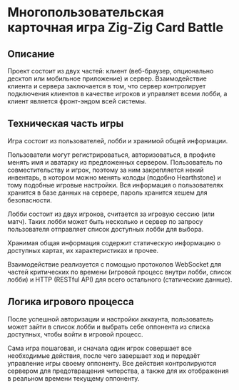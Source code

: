 # Многопользовательская карточная игра Zig-Zig Card Battle

## Описание

Проект состоит из двух частей: клиент (веб-браузер, опционально десктоп или мобильное приложение) и сервер. Взаимодействие клиента и сервера заключается в том, что сервер контролирует подключения клиентов в качестве игроков и управляет всеми лобби, а клиент является фронт-эндом всей системы.

## Техническая часть игры

Игра состоит из пользователей, лобби и хранимой общей информации.

Пользователи могут регистрироваться, авторизоваться, в профиле менять имя и аватарку из предложенных сервером. Пользователь по совместительству и игрок, поэтому за ним закрепляется некий инвентарь, в котором можно менять колоды (подобно Hearthstone) и тому подобные игровые настройки. Вся информация о пользователях хранится в базе данных на сервере, пароль хранится хешем для безопасности.

Лобби состоит из двух игроков, считается за игровую сессию (или матч). Таких лобби может быть несколько и сервер по запросу пользователя отправляет список доступных лобби для выбора.

Хранимая общая информация содержит статическую информацию о доступных картах, их характеристиках и прочее.

Взаимодействие реализуется с помощью протоколов WebSocket для частей критических по времени (игровой процесс внутри лобби, список лобби) и HTTP (RESTful API) для всего остального (статические данные).

## Логика игрового процесса

После успешной авторизации и настройки аккаунта, пользователь может зайти в список лобби и выбрать себе оппонента из списка доступных, чтобы войти в игровой процесс.

Сама игра пошаговая, и сначала один игрок совершает все необходимые действия, после чего завершает ход и передаёт управление игры своему оппоненту. Все действия контролируются сервером для предотвращения читерства, а также для их отображения в реальном времени текущему оппоненту.
